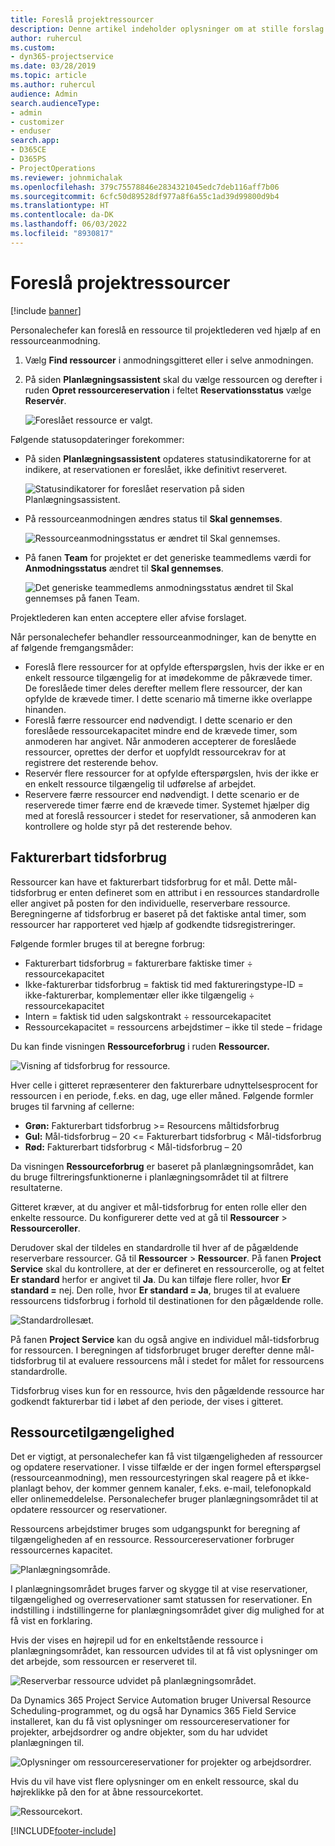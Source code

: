 ```yaml
---
title: Foreslå projektressourcer
description: Denne artikel indeholder oplysninger om at stille forslag til projektressourcer.
author: ruhercul
ms.custom:
- dyn365-projectservice
ms.date: 03/28/2019
ms.topic: article
ms.author: ruhercul
audience: Admin
search.audienceType:
- admin
- customizer
- enduser
search.app:
- D365CE
- D365PS
- ProjectOperations
ms.reviewer: johnmichalak
ms.openlocfilehash: 379c75578846e2834321045edc7deb116aff7b06
ms.sourcegitcommit: 6cfc50d89528df977a8f6a55c1ad39d99800d9b4
ms.translationtype: HT
ms.contentlocale: da-DK
ms.lasthandoff: 06/03/2022
ms.locfileid: "8930817"
---
```

# <a name="propose-project-resources"></a>Foreslå projektressourcer

[!include [banner](../includes/psa-now-project-operations.md)]

Personalechefer kan foreslå en ressource til projektlederen ved hjælp af en ressourceanmodning.

1. Vælg **Find ressourcer** i anmodningsgitteret eller i selve anmodningen.
2. På siden **Planlægningsassistent** skal du vælge ressourcen og derefter i ruden **Opret ressourcereservation** i feltet **Reservationsstatus** vælge **Reservér**.

    ![Foreslået ressource er valgt.](media/Resource-Management-image62.png)

Følgende statusopdateringer forekommer:

- På siden **Planlægningsassistent** opdateres statusindikatorerne for at indikere, at reservationen er foreslået, ikke definitivt reserveret.

    ![Statusindikatorer for foreslået reservation på siden Planlægningsassistent.](media/Resource-Management-image63.png)

- På ressourceanmodningen ændres status til **Skal gennemses**.

    ![Ressourceanmodningsstatus er ændret til Skal gennemses.](media/Resource-Management-image64.png)

- På fanen **Team** for projektet er det generiske teammedlems værdi for **Anmodningsstatus** ændret til **Skal gennemses**.

    ![Det generiske teammedlems anmodningsstatus ændret til Skal gennemses på fanen Team.](media/Resource-Management-image48.png)

Projektlederen kan enten acceptere eller afvise forslaget.

Når personalechefer behandler ressourceanmodninger, kan de benytte en af følgende fremgangsmåder:

- Foreslå flere ressourcer for at opfylde efterspørgslen, hvis der ikke er en enkelt ressource tilgængelig for at imødekomme de påkrævede timer. De foreslåede timer deles derefter mellem flere ressourcer, der kan opfylde de krævede timer. I dette scenario må timerne ikke overlappe hinanden.
- Foreslå færre ressourcer end nødvendigt. I dette scenario er den foreslåede ressourcekapacitet mindre end de krævede timer, som anmoderen har angivet. Når anmoderen accepterer de foreslåede ressourcer, oprettes der derfor et uopfyldt ressourcekrav for at registrere det resterende behov.
- Reservér flere ressourcer for at opfylde efterspørgslen, hvis der ikke er en enkelt ressource tilgængelig til udførelse af arbejdet.
- Reservere færre ressourcer end nødvendigt. I dette scenario er de reserverede timer færre end de krævede timer. Systemet hjælper dig med at foreslå ressourcer i stedet for reservationer, så anmoderen kan kontrollere og holde styr på det resterende behov.

## <a name="billable-utilization"></a>Fakturerbart tidsforbrug

Ressourcer kan have et fakturerbart tidsforbrug for et mål. Dette mål-tidsforbrug er enten defineret som en attribut i en ressources standardrolle eller angivet på posten for den individuelle, reserverbare ressource. Beregningerne af tidsforbrug er baseret på det faktiske antal timer, som ressourcer har rapporteret ved hjælp af godkendte tidsregistreringer.

Følgende formler bruges til at beregne forbrug:

- Fakturerbart tidsforbrug = fakturerbare faktiske timer ÷ ressourcekapacitet
- Ikke-fakturerbar tidsforbrug = faktisk tid med faktureringstype-ID = ikke-fakturerbar, komplementær eller ikke tilgængelig ÷ ressourcekapacitet
- Intern = faktisk tid uden salgskontrakt ÷ ressourcekapacitet
- Ressourcekapacitet = ressourcens arbejdstimer – ikke til stede – fridage

Du kan finde visningen **Ressourceforbrug** i ruden **Ressourcer.**

![Visning af tidsforbrug for ressource.](media/Resource-Management-image65.png)

Hver celle i gitteret repræsenterer den fakturerbare udnyttelsesprocent for ressourcen i en periode, f.eks. en dag, uge eller måned. Følgende formler bruges til farvning af cellerne:

- **Grøn:** Fakturerbart tidsforbrug \>= Resourcens måltidsforbrug
- **Gul:** Mål-tidsforbrug – 20 \<= Fakturerbart tidsforbrug \< Mål-tidsforbrug
- **Rød:** Fakturerbart tidsforbrug \< Mål-tidsforbrug – 20

Da visningen **Ressourceforbrug** er baseret på planlægningsområdet, kan du bruge filtreringsfunktionerne i planlægningsområdet til at filtrere resultaterne.

Gitteret kræver, at du angiver et mål-tidsforbrug for enten rolle eller den enkelte ressource. Du konfigurerer dette ved at gå til **Ressourcer** \> **Ressourceroller**.

Derudover skal der tildeles en standardrolle til hver af de pågældende reserverbare ressourcer. Gå til **Ressourcer** \> **Ressourcer**. På fanen **Project Service** skal du kontrollere, at der er defineret en ressourcerolle, og at feltet **Er standard** herfor er angivet til **Ja**. Du kan tilføje flere roller, hvor **Er standard =** nej. Den rolle, hvor **Er standard = Ja**, bruges til at evaluere ressourcens tidsforbrug i forhold til destinationen for den pågældende rolle.

![Standardrollesæt.](media/Resource-Management-image67.png)

På fanen **Project Service** kan du også angive en individuel mål-tidsforbrug for ressourcen. I beregningen af tidsforbruget bruger derefter denne mål-tidsforbrug til at evaluere ressourcens mål i stedet for målet for ressourcens standardrolle.

Tidsforbrug vises kun for en ressource, hvis den pågældende ressource har godkendt fakturerbar tid i løbet af den periode, der vises i gitteret.

## <a name="resource-availability"></a>Ressourcetilgængelighed

Det er vigtigt, at personalechefer kan få vist tilgængeligheden af ressourcer og opdatere reservationer. I visse tilfælde er der ingen formel efterspørgsel (ressourceanmodning), men ressourcestyringen skal reagere på et ikke-planlagt behov, der kommer gennem kanaler, f.eks. e-mail, telefonopkald eller onlinemeddelelse. Personalechefer bruger planlægningsområdet til at opdatere ressourcer og reservationer.

Ressourcens arbejdstimer bruges som udgangspunkt for beregning af tilgængeligheden af en ressource. Ressourcereservationer forbruger ressourcernes kapacitet.

![Planlægningsområde.](media/Resource-Management-image68.png)

I planlægningsområdet bruges farver og skygge til at vise reservationer, tilgængelighed og overreservationer samt statussen for reservationer. En indstilling i indstillingerne for planlægningsområdet giver dig mulighed for at få vist en forklaring.

Hvis der vises en højrepil ud for en enkeltstående ressource i planlægningsområdet, kan ressourcen udvides til at få vist oplysninger om det arbejde, som ressourcen er reserveret til.

![Reserverbar ressource udvidet på planlægningsområdet.](media/Resource-Management-image69.png)

Da Dynamics 365 Project Service Automation bruger Universal Resource Scheduling-programmet, og du også har Dynamics 365 Field Service installeret, kan du få vist oplysninger om ressourcereservationer for projekter, arbejdsordrer og andre objekter, som du har udvidet planlægningen til.

![Oplysninger om ressourcereservationer for projekter og arbejdsordrer.](media/Resource-Management-image70.png)

Hvis du vil have vist flere oplysninger om en enkelt ressource, skal du højreklikke på den for at åbne ressourcekortet.

![Ressourcekort.](media/Resource-Management-image71.png)


[!INCLUDE[footer-include](../includes/footer-banner.md)]
